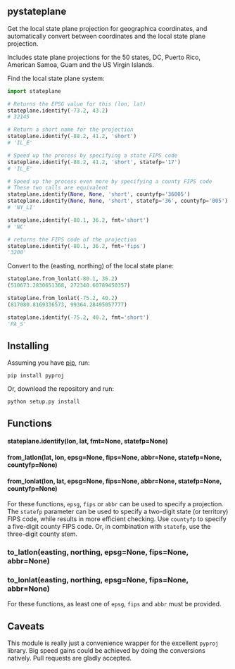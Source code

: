 pystateplane
------------

Get the local state plane projection for geographica coordinates, and automatically convert between coordinates and the local state plane projection.

Includes state plane projections for the 50 states, DC, Puerto Rico, American Samoa, Guam and the US Virgin Islands.

Find the local state plane system:
````python
import stateplane

# Returns the EPSG value for this (lon, lat)
stateplane.identify(-73.2, 43.2)
# 32145

# Return a short name for the projection
stateplane.identify(-88.2, 41.2, 'short')
# 'IL_E'

# Speed up the process by specifying a state FIPS code
stateplane.identify(-88.2, 41.2, 'short', statefp='17')
# 'IL_E'

# Speed up the process even more by specifying a county FIPS code
# These two calls are equivalent
stateplane.identify(None, None, 'short', countyfp='36005')
stateplane.identify(None, None, 'short', statefp='36', countyfp='005')
# 'NY_LI'

stateplane.identify(-80.1, 36.2, fmt='short')
# 'NC'

# returns the FIPS code of the projection
stateplane.identify(-80.1, 36.2, fmt='fips')
'3200'
````

Convert to the (easting, northing) of the local state plane:

````python
stateplane.from_lonlat(-80.1, 36.2)
(510673.2830651368, 272340.60789450357)

stateplane.from_lonlat(-75.2, 40.2)
(817080.8169336573, 99364.28495057777)

stateplane.identify(-75.2, 40.2, fmt='short')
'PA_S'
````

Installing
--------
Assuming you have [pip](https://pip.pypa.io/en/stable/), run:
````
pip install pyproj
````

Or, download the repository and run:
````
python setup.py install
````

Functions
--------

#### stateplane.identify(lon, lat, fmt=None, statefp=None)

#### from_latlon(lat, lon, epsg=None, fips=None, abbr=None, statefp=None, countyfp=None)
#### from_lonlat(lon, lat, epsg=None, fips=None, abbr=None, statefp=None, countyfp=None)

For these functions, `epsg`, `fips` or `abbr` can be used to specify a projection.
The `statefp` parameter can be used to specify a two-digit state (or territory) FIPS code, while results in more efficient checking.
Use `countyfp` to specify a five-digit county FIPS code. Or, in combination with `statefp`, use the three-digit county stem.

### to_latlon(easting, northing, epsg=None, fips=None, abbr=None)
### to_lonlat(easting, northing, epsg=None, fips=None, abbr=None)

For these functions, as least one of `epsg`, `fips` and `abbr` must be provided.

Caveats
---------

This module is really just a convenience wrapper for the excellent `pyproj` library. Big speed gains could be achieved by doing the conversions natively. Pull requests are gladly accepted.
